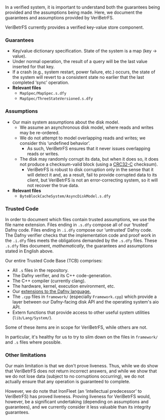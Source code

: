 In a verified system, it is important to understand both the guarantees being provided and the assumptions being made. Here, we document the guarantees and assumptions provided by VeriBetrFS.

VeriBetrFS currently provides a verified key-value store component.

### Guarantees

 * Key/value dictionary specification. State of the system is a map (key -> value).
 * Under normal operation, the result of a query will be the last value inserted for that key.
 * If a crash (e.g., system restart, power failure, etc.) occurs, the state of the system will revert to a consistent state no earlier that the last completed 	‘sync’ operation.
 * **Relevant files**
    * `MapSpec/MapSpec.s.dfy`
    * `MapSpec/ThreeStateVersioned.s.dfy`

### Assumptions

 * Our main system assumptions about the disk model.
   * We assume an asynchronous disk model, where reads and writes may be re-ordered.
   * We do not attempt to model overlapping reads and writes; we consider this ‘undefined behavior’.
     * As such, VeriBetrFS ensures that it never issues overlapping reads or writes.
   * The disk may randomly corrupt its data, but when it does so, it does not produce a checksum-valid block (using a [CRC32-C](https://en.wikipedia.org/wiki/Cyclic_redundancy_check) checksum).
     * VeriBetrFS is robust to disk corruption only in the sense that it will detect it and, as a result, fail to provide corrupted data to its client, but VeriBetrFS is not an error-correcting system, so it will not recover the true data.
 * **Relevant files**
    * `ByteBlockCacheSystem/AsyncDiskModel.s.dfy`

### Trusted Code

In order to document which files contain trusted assumptions, we use the file name extension. Files ending in `.s.dfy` compose all of our ‘trusted’ Dafny code. Files ending in `.i.dfy` compose our ‘untrusted’ Dafny code. The Dafny verifier checks that the implementation code and proof work in the `.i.dfy` files meets the obligations demanded by the `.s.dfy` files. These `.s.dfy` files document, _mathematically_, the guarantees and assumptions stated in English above.

Our entire Trusted Code Base (TCB) comprises:

 * All `.s` files in the repository.
 * The Dafny verifier, and its C++ code-generation.
 * The C++ compiler (currently clang).
 * The hardware, kernel, execution environment, etc.
 * Our [extensions to the Dafny language.](https://github.com/secure-foundations/dafny/tree/inout/Docs/Linear)
 * The `.cpp` files in `framework/` (especially `Framework.cpp`) which provide a layer between our Dafny-facing disk API and the operating system's aio API.
 * Extern functions that provide access to other useful system utilities (`lib/Lang/System/`).

Some of these items are in scope for VeriBetrFS, while others are not.

In particular, it's healthy for us to try to slim down on the files in `framework/` and `.s` files where possible.

### Other limitations

Our main limitation is that we don't prove liveness. Thus, while we do show that VeriBetrFS does not return incorrect answers, and while we show that we do not lose data (subject to no corruptions occurring), we do not actually ensure that any operation is guaranteed to complete.

However, we do note that IronFleet (an ‘intellectual predecessor’ to VeriBetrFS) has proved liveness. Proving liveness for VeriBetrFS would, however, be a significant undertaking (depending on assumptions and guarantees), and we currently consider it less valuable than its integrity guarantees.
